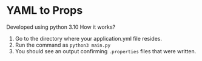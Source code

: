 # YAML to Props

Developed using python 3.10
How it works?

1. Go to the directory where your application.yml file resides.
2. Run the command as `python3 main.py`
3. You should see an output confirming `.properties` files that were written.